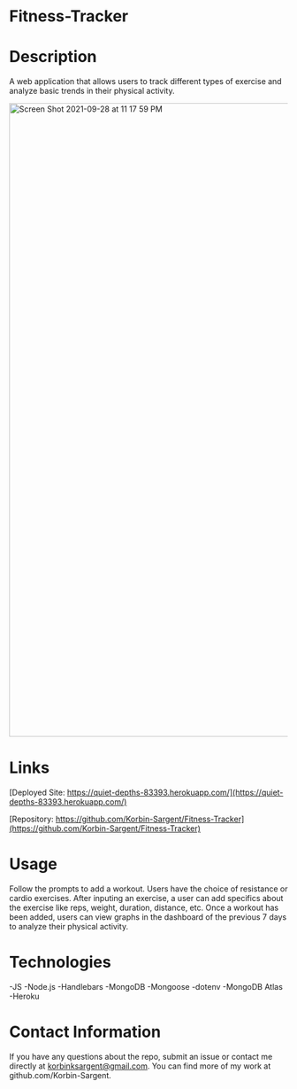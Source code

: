 # Fitness-Tracker

# Description
A web application that allows users to track different types of exercise and analyze basic trends in their physical activity. 

<img width="1144" alt="Screen Shot 2021-09-28 at 11 17 59 PM" src="https://user-images.githubusercontent.com/87394831/135207717-d3e4cad7-6f70-41fb-bc43-b559505fd299.png">

 # Links
 [Deployed Site: https://quiet-depths-83393.herokuapp.com/](https://quiet-depths-83393.herokuapp.com/)
 
 [Repository: https://github.com/Korbin-Sargent/Fitness-Tracker](https://github.com/Korbin-Sargent/Fitness-Tracker)
 
 # Usage
 Follow the prompts to add a workout. Users have the choice of resistance or cardio exercises. After inputing an exercise, a user can add specifics about the exercise like reps, weight, duration, distance, etc. Once a workout has been added, users can view graphs in the dashboard of the previous 7 days to analyze their physical activity.
 
 # Technologies
 
 -JS
 -Node.js
 -Handlebars
 -MongoDB
 -Mongoose
 -dotenv
 -MongoDB Atlas
 -Heroku
 
 # Contact Information
If you have any questions about the repo, submit an issue or
contact me directly at korbinksargent@gmail.com. You can find more of my work at
github.com/Korbin-Sargent.
